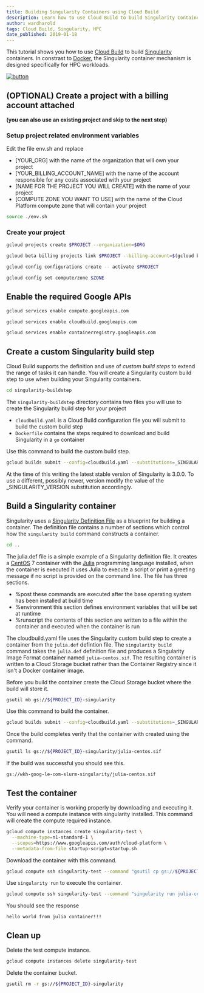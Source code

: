 ```yaml
---
title: Building Singularity Containers using Cloud Build
description: Learn how to use Cloud Build to build Singularity Containers for HPC workloads
author: wardharold
tags: Cloud Build, Singularity, HPC
date_published: 2019-01-18
---
```

This tutorial shows you how to use [Cloud Build](https://cloud.google.com/cloud-build/) to build [Singularity](https://www.sylabs.io/singularity/) containers. 
In constrast to [Docker](https://www.docker.com/), the Singularity container mechanism is designed specifically for HPC workloads. 

[![button](http://gstatic.com/cloudssh/images/open-btn.png)](https://console.cloud.google.com/cloudshell/open?git_repo=https://github.com/GoogleCloudPlatform/community&page=editor&tutorial=tutorials/singularity-containers-with-cloud-build/index.md)

## (OPTIONAL) Create a project with a billing account attached 
**(you can also use an existing project and skip to the next step)**

### Setup project related environment variables
Edit the file <walkthrough-editor-open-file filePath="community/tutorials/singularity-containers-with-cloud-build/env.sh">env.sh</walkthrough-editor-open-file> and replace
* <walkthrough-editor-select-regex filePath="community/tutorials/singularity-containers-with-cloud-build/env.sh" regex="\[YOUR_ORG\]">[YOUR_ORG]</walkthrough-editor-select-regex> with the name of the organization that will own your project
* <walkthrough-editor-select-regex filePath="community/tutorials/singularity-containers-with-cloud-build/env.sh" regex="\[YOUR_BILLING_ACCOUNT_NAME\]">[YOUR_BILLING_ACCOUNT_NAME]</walkthrough-editor-select-regex> with the name of the account responsible for any costs associated with your project
* <walkthrough-editor-select-regex filePath="community/tutorials/singularity-containers-with-cloud-build/env.sh" regex="\[NAME FOR THE PROJECT YOU WILL CREATE\]">[NAME FOR THE PROJECT YOU WILL CREATE]</walkthrough-editor-select-regex> with the name of your project
* <walkthrough-editor-select-regex filePath="community/tutorials/singularity-containers-with-cloud-build/env.sh" regex="\[COMPUTE ZONE YOU WANT TO USE\]">[COMPUTE ZONE YOU WANT TO USE]</walkthrough-editor-select-regex> with the name of the Cloud Platform compute zone that will contain your project

```bash
source ./env.sh
```

### Create your project
```bash
gcloud projects create $PROJECT --organization=$ORG
```
```bash
gcloud beta billing projects link $PROJECT --billing-account=$(gcloud beta billing accounts list | grep $BILLING_ACCOUNT | awk '{print $1}')
```
```bash
gcloud config configurations create -- activate $PROJECT
```
```bash
gcloud config set compute/zone $ZONE
```

## Enable the required Google APIs
```bash
gcloud services enable compute.googleapis.com
```
```bash
gcloud services enable cloudbuild.googleapis.com
```
```bash
gcloud services enable containerregistry.googleapis.com
```

## Create a custom Singularity build step

Cloud Build supports the definition and use of *custom build steps* to extend the range of tasks it can handle.
You will create a Singularity custom build step to use when building your Singularity containers. 

```bash
cd singularity-buildstep
```

The ```singularity-buildstep```
directory contains two files you will use to create the Singularity build step for your project

* ```cloudbuild.yaml``` is a Cloud Build configuration file you will submit to build the custom build step
* ```Dockerfile``` contains the steps required to download and build Singularity in a ```go``` container

Use this command to build the custom build step.
```bash
gcloud builds submit --config=cloudbuild.yaml --substitutions=_SINGULARITY_VERSION="3.0.0" .
```

At the time of this writing the latest stable version of Singularity is 3.0.0. To use a different, possibly newer, version modify the
value of the _SINGULARITY_VERSION substitution accordingly.

## Build a Singularity container

Singularity uses a [Singularity Definition File](https://github.com/sylabs/singularity-userdocs/blob/master/definition_files.rst) as a
blueprint for building a container. The definition file contains a number of sections which control how the ```singularity build```
command constructs a container.

```bash
cd ..
```

The <walkthrough-editor-open-file filePath="community/tutorials/singularity-containers-with-cloud-build/julia.def">julia.def</walkthrough-editor-open-file> file is a simple example of a Singularity definition file. It creates a [CentOS](https://www.centos.org) 7 container
with the [Julia](https://julialang.org) programming language installed, when the container is executed it uses Julia to execute a script
or print a greeting message if no script is provided on the command line. The file has three sections.

* <walkthrough-editor-select-regex filePath="community/tutorials/singularity-containers-with-cloud-build/julia.def" regex="\%post">%post</walkthrough-editor-select-regex> these commands are executed after the base operating system has been installed at build time
* <walkthrough-editor-select-regex filePath="community/tutorials/singularity-containers-with-cloud-build/julia.def" regex="\%environment">%environment</walkthrough-editor-select-regex> this section defines environment variables that will be set at runtime
* <walkthrough-editor-select-regex filePath="community/tutorials/singularity-containers-with-cloud-build/julia.def" regex="\%runscript">%runscript</walkthrough-editor-select-regex> the contents of this section are written to a file within the container and executed when the container is run

The <walkthrough-editor-open-file filePath="community/tutorials/singularity-containers-with-cloud-build/cloudbuild.yaml">cloudbuild.yaml</walkthrough-editor-open-file> file uses the Singularity custom build step to create a container from the ```julia.def```
defintion file. The ```singularity build``` command takes the ```julia.def``` definition file and produces a Singularity
Image Format container named ```julia-centos.sif```. The resulting container is written to a Cloud Storage bucket rather
than the Container Registry since it isn't a Docker container image.

Before you build the container create the Cloud Storage bucket where the build will store it.
```bash
gsutil mb gs://${PROJECT_ID}-singularity
```

Use this command to build the container.
```bash
gcloud builds submit --config=cloudbuild.yaml --substitutions=_SINGULARITY_VERSION="3.0.0" .
```

Once the build completes verify that the container with created using the command.
```bash
gsutil ls gs://${PROJECT_ID}-singularity/julia-centos.sif
```

If the build was successful you should see this.
```
gs://wkh-goog-le-com-slurm-singularity/julia-centos.sif
```

## Test the container

Verify your container is working properly by downloading and executing it. You will need a
compute instance with singularity installed. This command will create the compute required
instance.

```bash
gcloud compute instances create singularity-test \
  --machine-type=n1-standard-1 \
  --scopes=https://www.googleapis.com/auth/cloud-platform \
  --metadata-from-file startup-script=startup.sh
```

Download the container with this command.
```bash
gcloud compute ssh singularity-test --command "gsutil cp gs://${PROJECT_ID}-singularity/julia-centos.sif ."
```

Use ```singularity run``` to execute the container.
```bash
gcloud compute ssh singularity-test --command "singularity run julia-centos.sif"
```

You should see the response
```
hello world from julia container!!!
```

## Clean up

Delete the test compute instance.
```bash
gcloud compute instances delete singularity-test
```

Delete the container bucket.
```bash
gsutil rm -r gs://${PROJECT_ID}-singularity
```
